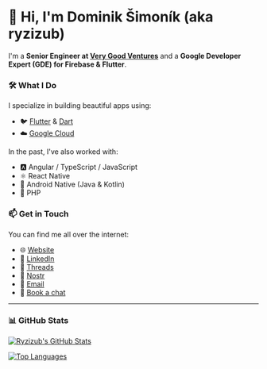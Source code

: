 # 👋 Hi, I'm Dominik Šimoník (aka **ryzizub**)

I'm a **Senior Engineer at [Very Good Ventures](https://verygood.ventures/)** and a **Google Developer Expert (GDE) for Firebase & Flutter**.

### 🛠️ What I Do
I specialize in building beautiful apps using:

- 🐦 [Flutter](https://flutter.dev/) & [Dart](https://dart.dev/)
- ☁️ [Google Cloud](https://cloud.google.com/)

In the past, I've also worked with:

- 🅰️ Angular / TypeScript / JavaScript
- ⚛️ React Native
- 🤖 Android Native (Java & Kotlin)
- 🐘 PHP

### 📫 Get in Touch

You can find me all over the internet:

- 🌐 [Website](https://ryzizub.com)
- 💼 [LinkedIn](https://www.linkedin.com/in/dominik-simonik/)
- 🧵 [Threads](https://www.threads.net/@ryzizub)
- 🧭 [Nostr](https://nostr.band/npub1eqmj85el4pkg7qdj2jcae24qykev5evnyz2s6pzdytzpkhga4u5sdmhexk)
- 📧 [Email](mailto:dominik@simonik.me)
- 📅 [Book a chat](https://calendar.notion.so/meet/ryzizub/hello)

---

### 📊 GitHub Stats

[![Ryzizub's GitHub Stats](https://github-readme-stats.vercel.app/api?username=ryzizub&count_private=true&theme=transparent&show_icons=true&line_height=24)](https://github.com/ryzizub)

[![Top Languages](https://github-readme-stats.vercel.app/api/top-langs/?username=ryzizub&layout=compact&langs_count=8&theme=transparent&size_weight=0.7&count_weight=0.3)](https://github.com/ryzizub/github-readme-stats)
